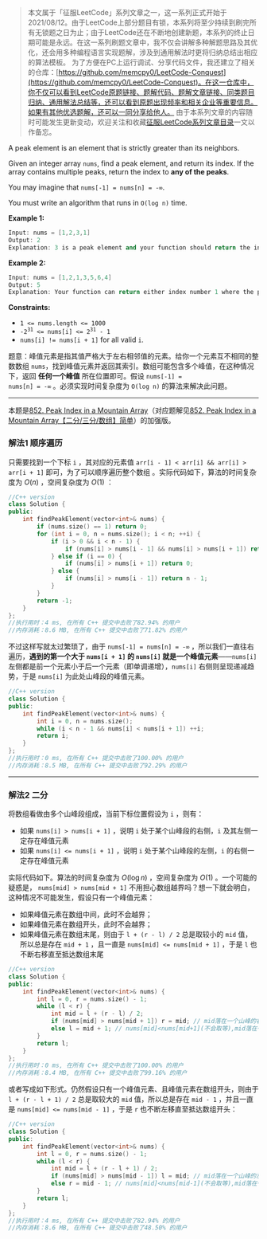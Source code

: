 > 本文属于「征服LeetCode」系列文章之一，这一系列正式开始于2021/08/12。由于LeetCode上部分题目有锁，本系列将至少持续到刷完所有无锁题之日为止；由于LeetCode还在不断地创建新题，本系列的终止日期可能是永远。在这一系列刷题文章中，我不仅会讲解多种解题思路及其优化，还会用多种编程语言实现题解，涉及到通用解法时更将归纳总结出相应的算法模板。
> <b></b>
> 为了方便在PC上运行调试、分享代码文件，我还建立了相关的仓库：[https://github.com/memcpy0/LeetCode-Conquest](https://github.com/memcpy0/LeetCode-Conquest)。在这一仓库中，你不仅可以看到LeetCode原题链接、题解代码、题解文章链接、同类题目归纳、通用解法总结等，还可以看到原题出现频率和相关企业等重要信息。如果有其他优选题解，还可以一同分享给他人。
> <b></b>
> 由于本系列文章的内容随时可能发生更新变动，欢迎关注和收藏[征服LeetCode系列文章目录](https://memcpy0.blog.csdn.net/article/details/119656559)一文以作备忘。

<p>A peak element is an element that is strictly greater than its neighbors.</p>

<p>Given an integer array <code>nums</code>, find a peak element, and return its index. If the array contains multiple peaks, return the index to <strong>any of the peaks</strong>.</p>

<p>You may imagine that <code>nums[-1] = nums[n] = -∞</code>.</p>

<p>You must write an algorithm that runs in <code>O(log n)</code> time.</p>

 
<p><strong>Example 1:</strong></p>

```cpp
Input: nums = [1,2,3,1]
Output: 2
Explanation: 3 is a peak element and your function should return the index number 2.
```

<p><strong>Example 2:</strong></p>

```cpp
Input: nums = [1,2,1,3,5,6,4]
Output: 5
Explanation: Your function can return either index number 1 where the peak element is 2, or index number 5 where the peak element is 6.
```
<p><strong>Constraints:</strong></p>
<ul>
	<li><code>1 &lt;= nums.length &lt;= 1000</code></li>
	<li><code>-2<sup>31</sup> &lt;= nums[i] &lt;= 2<sup>31</sup> - 1</code></li>
	<li><code>nums[i] != nums[i + 1]</code> for all valid <code>i</code>.</li>
</ul>

题意：峰值元素是指其值严格大于左右相邻值的元素。给你一个元素互不相同的整数数组 <code>nums</code>，找到峰值元素并返回其索引。数组可能包含多个峰值，在这种情况下，返回 <strong>任何一个峰值</strong> 所在位置即可。假设 <code>nums[-1] = nums[n] = -∞</code> 。必须实现时间复杂度为 <code>O(log n)</code><em> </em>的算法来解决此问题。

---
本题是[852. Peak Index in a Mountain Array](https://leetcode-cn.com/problems/peak-index-in-a-mountain-array/submissions/)（对应题解见[852. Peak Index in a Mountain Array【二分/三分/数组】简单](https://memcpy0.blog.csdn.net/article/details/109695803)）的加强版。
### 解法1 顺序遍历
只需要找到一个下标 `i` ，其对应的元素值 `arr[i - 1] < arr[i] && arr[i] > arr[i + 1]` 即可，为了可以顺序遍历整个数组 。实际代码如下，算法的时间复杂度为 $O(n)$ ，空间复杂度为 $O(1)$ ：
```cpp
//C++ version
class Solution {
public:
    int findPeakElement(vector<int>& nums) {
        if (nums.size() == 1) return 0;
        for (int i = 0, n = nums.size(); i < n; ++i) {
            if (i > 0 && i < n - 1) {
                if (nums[i] > nums[i - 1] && nums[i] > nums[i + 1]) return i;
            } else if (i == 0) {
                if (nums[i] > nums[i + 1]) return 0;
            } else {
                if (nums[i] > nums[i - 1]) return n - 1;
            }
        }
        return -1;
    }
};
//执行用时：4 ms, 在所有 C++ 提交中击败了82.94% 的用户
//内存消耗：8.6 MB, 在所有 C++ 提交中击败了71.82% 的用户
```
不过这样写就太过繁琐了，由于 <code>nums[-1] = nums[n] = -∞</code> ，所以我们一直往右遍历，**遇到的第一个大于 `nums[i + 1]` 的 `nums[i]` 就是一个峰值元素**——`nums[i]` 左侧都是前一个元素小于后一个元素（即单调递增），`nums[i]` 右侧则呈现递减趋势，于是 `nums[i]` 为此处山峰段的峰值元素。
```cpp
//C++ version
class Solution {
public:
    int findPeakElement(vector<int>& nums) {
        int i = 0, n = nums.size();
        while (i < n - 1 && nums[i] < nums[i + 1]) ++i;
        return i;
    }
};
//执行用时：0 ms, 在所有 C++ 提交中击败了100.00% 的用户
//内存消耗：8.5 MB, 在所有 C++ 提交中击败了92.29% 的用户
```

---
### 解法2 二分
将数组看做由多个山峰段组成，当前下标位置假设为 `i` ，则有：
- 如果 `nums[i] > nums[i + 1]` ，说明 `i` 处于某个山峰段的右侧，`i` 及其左侧一定存在峰值元素
- 如果 `nums[i] <= nums[i + 1]` ，说明 `i` 处于某个山峰段的左侧，`i` 的右侧一定存在峰值元素

实际代码如下。算法的时间复杂度为 $O(\log n)$ ，空间复杂度为 $O(1)$ 。一个可能的疑惑是， `nums[mid] > nums[mid + 1]` 不用担心数组越界吗？想一下就会明白，这种情况不可能发生，假设只有一个峰值元素：
- 如果峰值元素在数组中间，此时不会越界；
- 如果峰值元素在数组开头，此时不会越界；
- 如果峰值元素在数组末尾，则由于 `l + (r - l) / 2` 总是取较小的 `mid` 值，所以总是存在 `mid + 1` ，且一直是 `nums[mid] <= nums[mid + 1]` ，于是 `l` 也不断右移直至抵达数组末尾
```cpp
//C++ version
class Solution {
public:
    int findPeakElement(vector<int>& nums) {
        int l = 0, r = nums.size() - 1;
        while (l < r) {
            int mid = l + (r - l) / 2;
            if (nums[mid] > nums[mid + 1]) r = mid; // mid落在一个山峰的右侧,mid可能是答案
            else l = mid + 1; // nums[mid]<nums[mid+1](不会取等),mid落在一个山峰的左侧且不可能是答案
        }
        return l;
    }
};
//执行用时：0 ms, 在所有 C++ 提交中击败了100.00% 的用户
//内存消耗：8.4 MB, 在所有 C++ 提交中击败了99.16% 的用户
```
或者写成如下形式。仍然假设只有一个峰值元素、且峰值元素在数组开头，则由于 `l + (r - l + 1) / 2` 总是取较大的 `mid` 值，所以总是存在 `mid - 1` ，并且一直是 `nums[mid] <= nums[mid - 1]` ，于是 `r` 也不断左移直至抵达数组开头：
```cpp
//C++ version
class Solution {
public:
    int findPeakElement(vector<int>& nums) {
        int l = 0, r = nums.size() - 1;
        while (l < r) {
            int mid = l + (r - l + 1) / 2;
            if (nums[mid] > nums[mid - 1]) l = mid; // mid落在一个山峰的左侧,mid可能是答案
            else r = mid - 1; // nums[mid]<nums[mid-1](不会取等),mid落在一个山峰的右侧且不可能是答案
        }
        return l;
    }
};
//执行用时：4 ms, 在所有 C++ 提交中击败了82.94% 的用户
//内存消耗：8.6 MB, 在所有 C++ 提交中击败了48.50% 的用户
```
